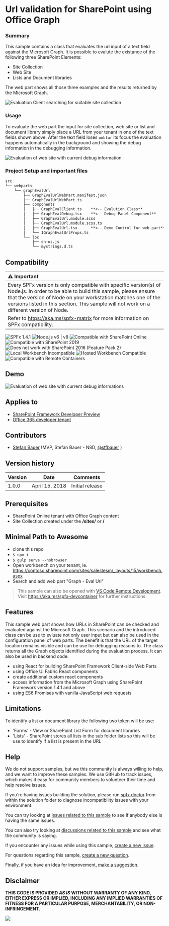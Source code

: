 # Url validation for SharePoint using Office Graph

### Summary 
This sample contains a class that evaluates the url input of a text field against the Microsoft Graph. It is possible to evalute the existance of the following three SharePoint Elements:

* Site Collection
* Web Site
* Lists and Document libraries

The web part shows all those three examples and the results returned by the Microsoft Graph.

![Evaluation Client searching for suitable site collection][figure1]

### Usage

To evaluate the web part the input for site collection, web site or list and document library simply place a URL from your tenant in one of the text fields shown above. After the text field loses `onblur` its focus the evaluation happens automatically in the background and showing the debug information in the debugging information.

![Evaluation of web site with current debug information][figure2]

### Project Setup and important files

```txt
src
└── webparts
    └── graphEvalUrl
        ├── GraphEvalUrlWebPart.manifest.json
        ├── GraphEvalUrlWebPart.ts
        ├── components
        │   ├── GraphEvalClient.ts    **<-- Evalution Class**
        │   ├── GraphEvalDebug.tsx    **<-- Debug Panel Component**
        │   ├── GraphEvalUrl.module.scss
        │   ├── GraphEvalUrl.module.scss.ts
        │   ├── GraphEvalUrl.tsx      **<-- Demo Control for web part**
        │   └── IGraphEvalUrlProps.ts
        └── loc
            ├── en-us.js
            └── mystrings.d.ts
```

## Compatibility

| :warning: Important          |
|:---------------------------|
| Every SPFx version is only compatible with specific version(s) of Node.js. In order to be able to build this sample, please ensure that the version of Node on your workstation matches one of the versions listed in this section. This sample will not work on a different version of Node.|
|Refer to <https://aka.ms/spfx-matrix> for more information on SPFx compatibility.   |

![SPFx 1.4.1](https://img.shields.io/badge/SPFx-1.4.1-green.svg)
![Node.js v6 | v8](https://img.shields.io/badge/Node.js-LTS%206.x%20%7C%20v8-green.svg)
![Compatible with SharePoint Online](https://img.shields.io/badge/SharePoint%20Online-Compatible-green.svg)
![Compatible with SharePoint 2019](https://img.shields.io/badge/SharePoint%20Server%202019-Compatible-green.svg)
![Does not work with SharePoint 2016 (Feature Pack 2)](https://img.shields.io/badge/SharePoint%20Server%202016%20(Feature%20Pack%202)-Incompatible-red.svg "SharePoint Server 2016 Feature Pack 2 requires SPFx 1.1")
![Local Workbench Incompatible](https://img.shields.io/badge/Local%20Workbench-Incompatible-red.svg "Requires access to Microsoft Graph")
![Hosted Workbench Compatible](https://img.shields.io/badge/Hosted%20Workbench-Compatible-green.svg)
![Compatible with Remote Containers](https://img.shields.io/badge/Remote%20Containers-Compatible-green.svg)


## Demo
![Evaluation of web site with current debug informations][figure3]

## Applies to

* [SharePoint Framework Developer Preview](https://learn.microsoft.com/sharepoint/dev/spfx/sharepoint-framework-overview)
* [Office 365 developer tenant](https://learn.microsoft.com/sharepoint/dev/spfx/set-up-your-developer-tenant)


## Contributors

* [Stefan Bauer](https://github.com/n8design) (MVP, Stefan Bauer - N8D, [@stfbauer](https://twitter.com/stfbauer) )

## Version history

Version|Date|Comments
-------|----|--------
1.0.0|April 15, 2018|Initial release

## Prerequisites

- SharePoint Online tenant with Office Graph content
- Site Collection created under the **/sites/** or **/**

## Minimal Path to Awesome

- clone this repo
- `$ npm i`
- `$ gulp serve --nobrowser`
- Open workbench on your tenant, ie. https://contoso.sharepoint.com/sites/salestesm/_layouts/15/workbench.aspx
- Search and add web part "Graph - Eval Url"

>  This sample can also be opened with [VS Code Remote Development](https://code.visualstudio.com/docs/remote/remote-overview). Visit https://aka.ms/spfx-devcontainer for further instructions.

## Features

This sample web part shows how URLs in SharePoint can be checked and evaluated against the Microsoft Graph. This scenario and the introduced class can be use to evluate not only user input but can also be used in the configuration panel of web parts. The benefit is that the URL of the target location remains visible and can be use for debugging reasons to.
The class returns all the Graph objects identified during the evaluation process. It can also be used in backend code.

- using React for building SharePoint Framework Client-side Web Parts
- using Office UI Fabric React components
- create additional custom react components
- access information from the Microsoft Graph using SharePoint Framework version 1.4.1 and above
- using ES6 Promises with vanilla-JavaScript web requests

## Limitations
To identify a list or document library the following two token will be use:

* 'Forms' - View or SharePoint List Form for document libraries
* 'Lists' - SharePoint stores all lists in the sub folder lists so this will be use to identify if a list is present in the URL


## Help

We do not support samples, but we this community is always willing to help, and we want to improve these samples. We use GitHub to track issues, which makes it easy for  community members to volunteer their time and help resolve issues.

If you're having issues building the solution, please run [spfx doctor](https://pnp.github.io/cli-microsoft365/cmd/spfx/spfx-doctor/) from within the solution folder to diagnose incompatibility issues with your environment.

You can try looking at [issues related to this sample](https://github.com/pnp/sp-dev-fx-webparts/issues?q=label%3A%22sample%3A%20react-graph-evalurl") to see if anybody else is having the same issues.

You can also try looking at [discussions related to this sample](https://github.com/pnp/sp-dev-fx-webparts/discussions?discussions_q=react-graph-evalurl) and see what the community is saying.

If you encounter any issues while using this sample, [create a new issue](https://github.com/pnp/sp-dev-fx-webparts/issues/new?assignees=&labels=Needs%3A+Triage+%3Amag%3A%2Ctype%3Abug-suspected%2Csample%3A%20react-graph-evalurl&template=bug-report.yml&sample=react-graph-evalurl&authors=@n8design&title=react-graph-evalurl%20-%20).

For questions regarding this sample, [create a new question](https://github.com/pnp/sp-dev-fx-webparts/issues/new?assignees=&labels=Needs%3A+Triage+%3Amag%3A%2Ctype%3Aquestion%2Csample%3A%20react-graph-evalurl&template=question.yml&sample=react-graph-evalurl&authors=@n8design&title=react-graph-evalurl%20-%20).

Finally, if you have an idea for improvement, [make a suggestion](https://github.com/pnp/sp-dev-fx-webparts/issues/new?assignees=&labels=Needs%3A+Triage+%3Amag%3A%2Ctype%3Aenhancement%2Csample%3A%20react-graph-evalurl&template=question.yml&sample=react-graph-evalurl&authors=@n8design&title=react-graph-evalurl%20-%20).

## Disclaimer

**THIS CODE IS PROVIDED *AS IS* WITHOUT WARRANTY OF ANY KIND, EITHER EXPRESS OR IMPLIED, INCLUDING ANY IMPLIED WARRANTIES OF FITNESS FOR A PARTICULAR PURPOSE, MERCHANTABILITY, OR NON-INFRINGEMENT.**


<img src="https://m365-visitor-stats.azurewebsites.net/sp-dev-fx-webparts/samples/react-graph-evalurl" />

[figure1]: ./assets/evaluation-client-searching-for-site-collection.png
[figure2]: ./assets/eval-web-after-site-collection.png
[figure3]: ./assets/url-graph-eval.gif
